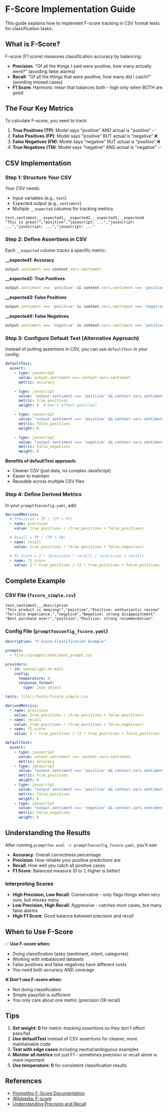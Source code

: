 # F-Score Implementation Guide

This guide explains how to implement F-score tracking in CSV format tests for classification tasks.

## What is F-Score?

F-score (F1 score) measures classification accuracy by balancing:
- **Precision**: "Of all the things I said were positive, how many actually were?" (avoiding false alarms)
- **Recall**: "Of all the things that were positive, how many did I catch?" (avoiding missed cases)
- **F1 Score**: Harmonic mean that balances both - high only when BOTH are good

## The Four Key Metrics

To calculate F-score, you need to track:

1. **True Positives (TP)**: Model says "positive" AND actual is "positive" ✅
2. **False Positives (FP)**: Model says "positive" BUT actual is "negative" ❌
3. **False Negatives (FN)**: Model says "negative" BUT actual is "positive" ❌
4. **True Negatives (TN)**: Model says "negative" AND actual is "negative" ✅

## CSV Implementation

### Step 1: Structure Your CSV

Your CSV needs:
- Input variables (e.g., `text`)
- Expected output (e.g., `sentiment`)
- Multiple `__expected` columns for tracking metrics

```csv
text,sentiment,__expected1,__expected2,__expected3,__expected4
"This is great!","positive","javascript: ...","javascript: ...","javascript: ...","javascript: ..."
```

### Step 2: Define Assertions in CSV

Each `__expected` column tracks a specific metric:

**__expected1: Accuracy**
```javascript
output.sentiment === context.vars.sentiment
```

**__expected2: True Positives**
```javascript
output.sentiment === 'positive' && context.vars.sentiment === 'positive' ? 1 : 0
```

**__expected3: False Positives**
```javascript
output.sentiment === 'positive' && context.vars.sentiment === 'negative' ? 1 : 0
```

**__expected4: False Negatives**
```javascript
output.sentiment === 'negative' && context.vars.sentiment === 'positive' ? 1 : 0
```

### Step 3: Configure Default Test (Alternative Approach)

Instead of putting assertions in CSV, you can use `defaultTest` in your config:

```yaml
defaultTest:
  assert:
    - type: javascript
      value: output.sentiment === context.vars.sentiment
      metric: accuracy

    - type: javascript
      value: "output.sentiment === 'positive' && context.vars.sentiment === 'positive' ? 1 : 0"
      metric: true_positives
      weight: 0  # Don't affect pass/fail

    - type: javascript
      value: "output.sentiment === 'positive' && context.vars.sentiment === 'negative' ? 1 : 0"
      metric: false_positives
      weight: 0

    - type: javascript
      value: "output.sentiment === 'negative' && context.vars.sentiment === 'positive' ? 1 : 0"
      metric: false_negatives
      weight: 0
```

**Benefits of defaultTest approach:**
- Cleaner CSV (just data, no complex JavaScript)
- Easier to maintain
- Reusable across multiple CSV files

### Step 4: Define Derived Metrics

In your `promptfooconfig.yaml`, add:

```yaml
derivedMetrics:
  # Precision = TP / (TP + FP)
  - name: precision
    value: true_positives / (true_positives + false_positives)

  # Recall = TP / (TP + FN)
  - name: recall
    value: true_positives / (true_positives + false_negatives)

  # F1 Score = 2 * (precision * recall) / (precision + recall)
  - name: f1_score
    value: 2 * true_positives / (2 * true_positives + false_positives + false_negatives)
```

## Complete Example

### CSV File (`fscore_simple.csv`)
```csv
text,sentiment,__description
"This product is amazing!","positive","Positive: enthusiastic review"
"Terrible experience.","negative","Negative: strong disappointment"
"Best purchase ever!","positive","Positive: strong recommendation"
```

### Config File (`promptfooconfig_fscore.yaml`)
```yaml
description: "F-Score Classification Example"

prompts:
  - file://prompts/sentiment_prompt.txt

providers:
  - id: openai:gpt-4o-mini
    config:
      temperature: 0
      response_format:
        type: json_object

tests: file://tests/fscore_simple.csv

derivedMetrics:
  - name: precision
    value: true_positives / (true_positives + false_positives)
  - name: recall
    value: true_positives / (true_positives + false_negatives)
  - name: f1_score
    value: 2 * true_positives / (2 * true_positives + false_positives + false_negatives)

defaultTest:
  assert:
    - type: javascript
      value: output.sentiment === context.vars.sentiment
      metric: accuracy
    - type: javascript
      value: "output.sentiment === 'positive' && context.vars.sentiment === 'positive' ? 1 : 0"
      metric: true_positives
      weight: 0
    - type: javascript
      value: "output.sentiment === 'positive' && context.vars.sentiment === 'negative' ? 1 : 0"
      metric: false_positives
      weight: 0
    - type: javascript
      value: "output.sentiment === 'negative' && context.vars.sentiment === 'positive' ? 1 : 0"
      metric: false_negatives
      weight: 0
```

## Understanding the Results

After running `promptfoo eval -c promptfooconfig_fscore.yaml`, you'll see:

- **Accuracy**: Overall correctness percentage
- **Precision**: How reliable your positive predictions are
- **Recall**: How well you catch all positive cases
- **F1 Score**: Balanced measure (0 to 1, higher is better)

### Interpreting Scores

- **High Precision, Low Recall**: Conservative - only flags things when very sure, but misses many
- **Low Precision, High Recall**: Aggressive - catches most cases, but many false alarms
- **High F1 Score**: Good balance between precision and recall

## When to Use F-Score

✅ **Use F-score when:**
- Doing classification tasks (sentiment, intent, categories)
- Working with imbalanced datasets
- False positives and false negatives have different costs
- You need both accuracy AND coverage

❌ **Don't use F-score when:**
- Not doing classification
- Simple pass/fail is sufficient
- You only care about one metric (precision OR recall)

## Tips

1. **Set weight: 0** for metric-tracking assertions so they don't affect pass/fail
2. **Use defaultTest** instead of CSV assertions for cleaner, more maintainable code
3. **Test with edge cases** including neutral/ambiguous examples
4. **Monitor all metrics** not just F1 - sometimes precision or recall alone is more important
5. **Use temperature: 0** for consistent classification results

## References

- [Promptfoo F-Score Documentation](https://www.promptfoo.dev/docs/configuration/expected-outputs/deterministic/#f-score)
- [Wikipedia: F-score](https://en.wikipedia.org/wiki/F-score)
- [Understanding Precision and Recall](https://en.wikipedia.org/wiki/Precision_and_recall)
